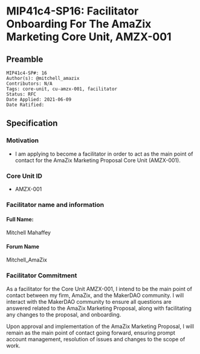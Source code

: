 # MIP41c4-SP16: Facilitator Onboarding For The AmaZix Marketing Core Unit, AMZX-001

## Preamble

```
MIP41c4-SP#: 16
Author(s): @mitchell_amazix
Contributors: N/A
Tags: core-unit, cu-amzx-001, facilitator
Status: RFC
Date Applied: 2021-06-09
Date Ratified:
```

## Specification

### Motivation

* I am applying to become a facilitator in order to act as the main point of contact for the AmaZix Marketing Proposal Core Unit (AMZX-001).

### Core Unit ID

* AMZX-001

### Facilitator name and information

#### Full Name:

Mitchell Mahaffey

#### Forum Name

Mitchell_AmaZix

### Facilitator Commitment

As a facilitator for the Core Unit AMZX-001, I intend to be the main point of contact between my firm, AmaZix, and the MakerDAO community. I will interact with the MakerDAO community to ensure all questions are answered related to the AmaZix Marketing Proposal, along with facilitating any changes to the proposal, and onboarding.

Upon approval and implementation of the AmaZix Marketing Proposal, I will remain as the main point of contact going forward, ensuring prompt account management, resolution of issues and changes to the scope of work.
